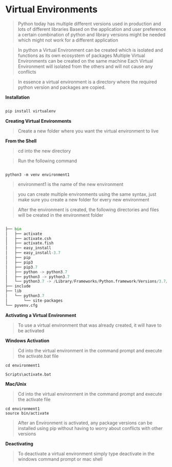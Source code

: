 # Virtual Environments

> Python today has multiple different versions used in production and lots of different libraries
> Based on the application and user preference a certain combination of python and library versions might be needed which might not work for a different application

> In python a Virtual Environment can be created which is isolated and functions as its own ecosystem of packages
> Multiple Virtual Environments can be created on the same machine
> Each Virtual Environment will isolated from the others and will not cause any conflicts

> In essence a virtual environment is a directory where the required python version and packages are copied.  


**Installation**
```python

pip install virtualenv

```

**Creating Virtual Environments**
> Create a new folder where you want the virtual environment to live

**From the Shell**

> cd into the new directory

> Run the following command

```Shell

python3 -m venv environment1

```

> environment1 is the name of the new environment

> you can create multiple environments using the same syntax, just make sure you create a new folder for every new environment

> After the environment is created, the following directories and files will be created in the environment folder

```python

├── bin
│   ├── activate
│   ├── activate.csh
│   ├── activate.fish
│   ├── easy_install
│   ├── easy_install-3.7
│   ├── pip
│   ├── pip3
│   ├── pip3.7
│   ├── python -> python3.7
│   ├── python3 -> python3.7
│   └── python3.7 -> /Library/Frameworks/Python.framework/Versions/3.7/bin/python3.7
├── include
├── lib
│   └── python3.7
│       └── site-packages
└── pyvenv.cfg

```

**Activating a Virtual Environment**

> To use a virtual environment that was already created, it will have to be activated

**Windows Activation**

> Cd into the virtual environment in the command prompt  and execute the activate.bat file

```shell
cd environment1

Scripts\activate.bat

```


**Mac/Unix**
> Cd into the virtual environment in the command prompt  and execute the activate file



```shell
cd environment1
source bin/activate

```

> After an Environment is activated, any package versions can be installed using pip without having to worry about conflicts with other versions 

**Deactivating**

> To deactivate a virtual environment simply type deactivate in the windows command prompt or mac shell
